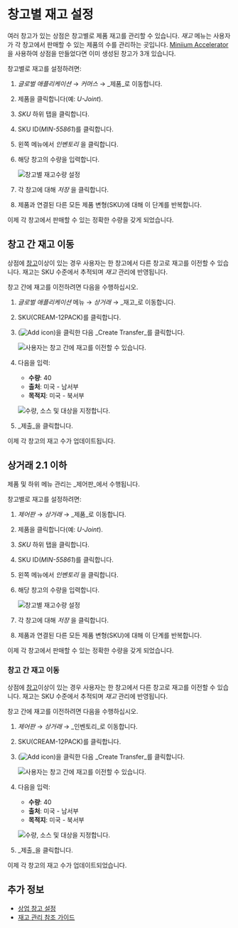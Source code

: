 # 창고별 재고 설정

여러 창고가 있는 상점은 창고별로 제품 재고를 관리할 수 있습니다. _재고_ 메뉴는 사용자가 각 창고에서 판매할 수 있는 제품의 수를 관리하는 곳입니다. [Miniium Accelerator](../starting-a-store/using-the-minium-accelerator-to-jump-start-your-b2b-store.md) 을 사용하여 상점을 만들었다면 이미 생성된 창고가 3개 있습니다.

창고별로 재고를 설정하려면:

1. _글로벌 애플리케이션_ → _커머스_ → _제품_로 이동합니다.
1. 제품을 클릭합니다(예: _U-Joint_).
1. _SKU_ 하위 탭을 클릭합니다.
1. SKU ID(_MIN-55861_)를 클릭합니다.
1. 왼쪽 메뉴에서 _인벤토리_ 을 클릭합니다.
1. 해당 창고의 수량을 입력합니다.

    ![창고별 재고수량 설정](./setting-inventory-by-warehouse/images/01.png)

1. 각 창고에 대해 _저장_ 을 클릭합니다.
1. 제품과 연결된 다른 모든 제품 변형(SKU)에 대해 이 단계를 반복합니다.

이제 각 창고에서 판매할 수 있는 정확한 수량을 갖게 되었습니다.

## 창고 간 재고 이동

상점에 [창고](./setting-up-commerce-warehouses.md)이상이 있는 경우 사용자는 한 창고에서 다른 창고로 재고를 이전할 수 있습니다. 재고는 SKU 수준에서 추적되며 _재고_ 관리에 반영됩니다.

창고 간에 재고를 이전하려면 다음을 수행하십시오.

1. _글로벌 애플리케이션_ 메뉴 &rarr; _상거래_ &rarr; _재고_로 이동합니다.
1. SKU(CREAM-12PACK)를 클릭합니다.
1. (![Add icon](../images/icon-add.png))을 클릭한 다음 _Create Transfer_를 클릭합니다.

    ![사용자는 창고 간에 재고를 이전할 수 있습니다.](./setting-inventory-by-warehouse/images/02.png)

1. 다음을 입력:

    * **수량**: 40
    * **출처**: 미국 - 남서부
    * **목적지**: 미국 - 북서부

    ![수량, 소스 및 대상을 지정합니다.](./setting-inventory-by-warehouse/images/03.png)

1. _제출_을 클릭합니다.

이제 각 창고의 재고 수가 업데이트됩니다.

## 상거래 2.1 이하

제품 및 하위 메뉴 관리는 _제어판_에서 수행됩니다.

창고별로 재고를 설정하려면:

1. _제어판_ → _상거래_ → _제품_로 이동합니다.
1. 제품을 클릭합니다(예: _U-Joint_).
1. _SKU_ 하위 탭을 클릭합니다.
1. SKU ID(_MIN-55861_)를 클릭합니다.
1. 왼쪽 메뉴에서 _인벤토리_ 을 클릭합니다.
1. 해당 창고의 수량을 입력합니다.

    ![창고별 재고수량 설정](./setting-inventory-by-warehouse/images/01.png)

1. 각 창고에 대해 _저장_ 을 클릭합니다.
1. 제품과 연결된 다른 모든 제품 변형(SKU)에 대해 이 단계를 반복합니다.

이제 각 창고에서 판매할 수 있는 정확한 수량을 갖게 되었습니다.

### 창고 간 재고 이동

상점에 [창고](./setting-up-commerce-warehouses.md)이상이 있는 경우 사용자는 한 창고에서 다른 창고로 재고를 이전할 수 있습니다. 재고는 SKU 수준에서 추적되며 _재고_ 관리에 반영됩니다.

창고 간에 재고를 이전하려면 다음을 수행하십시오.

1. _제어판_ &rarr; _상거래_ &rarr; _인벤토리_로 이동합니다.
1. SKU(CREAM-12PACK)를 클릭합니다.
1. (![Add icon](../images/icon-add.png))을 클릭한 다음 _Create Transfer_를 클릭합니다.

    ![사용자는 창고 간에 재고를 이전할 수 있습니다.](./setting-inventory-by-warehouse/images/02.png)

1. 다음을 입력:

    * **수량**: 40
    * **출처**: 미국 - 남서부
    * **목적지**: 미국 - 북서부

    ![수량, 소스 및 대상을 지정합니다.](./setting-inventory-by-warehouse/images/03.png)

1. _제출_을 클릭합니다.

이제 각 창고의 재고 수가 업데이트되었습니다.

## 추가 정보

* [상업 창고 설정](./setting-up-commerce-warehouses.md)
* [재고 관리 참조 가이드](./inventory-management-reference-guide.md)
